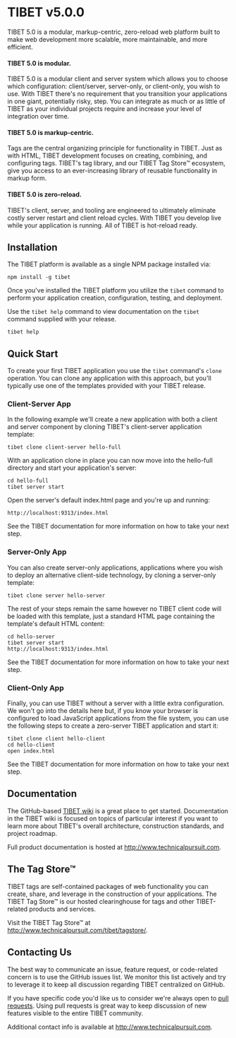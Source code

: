 TIBET v5.0.0
============

TIBET 5.0 is a modular, markup-centric, zero-reload web platform built to make
web development more scalable, more maintainable, and more efficient.

#### TIBET 5.0 is modular.
TIBET 5.0 is a modular client and server system which allows you to choose which
configuration: client/server, server-only, or client-only, you wish to use. With
TIBET there's no requirement that you transition your applications in one giant,
potentially risky, step. You can integrate as much or as little of TIBET as your
individual projects require and increase your level of integration over time.

#### TIBET 5.0 is markup-centric.
Tags are the central organizing principle for functionality in TIBET. Just as
with HTML, TIBET development focuses on creating, combining, and configuring
tags. TIBET's tag library, and our TIBET Tag Store&trade; ecosystem, give you
access to an ever-increasing library of reusable functionality in markup form. 

#### TIBET 5.0 is zero-reload.
TIBET's client, server, and tooling are engineered to ultimately eliminate
costly server restart and client reload cycles. With TIBET you develop live
while your application is running. All of TIBET is hot-reload ready.

Installation
------------

The TIBET platform is available as a single NPM package installed via:

    npm install -g tibet

Once you've installed the TIBET platform you utilize the `tibet` command to
perform your application creation, configuration, testing, and deployment.

Use the `tibet help` command to view documentation on the `tibet` command
supplied with your release.

    tibet help

Quick Start
-----------

To create your first TIBET application you use the `tibet` command's `clone`
operation. You can clone any application with this approach, but you'll
typically use one of the templates provided with your TIBET release.

### Client-Server App

In the following example we'll create a new application with both a client and
server component by cloning TIBET's client-server application template:

    tibet clone client-server hello-full

With an application clone in place you can now move into the hello-full
directory and start your application's server:

    cd hello-full
    tibet server start

Open the server's default index.html page and you're up and running:
    
    http://localhost:9313/index.html

See the TIBET documentation for more information on how to take your next step.

### Server-Only App

You can also create server-only applications, applications where you wish to
deploy an alternative client-side technology, by cloning a server-only template:

    tibet clone server hello-server

The rest of your steps remain the same however no TIBET client code will be
loaded with this template, just a standard HTML page containing the template's
default HTML content:

    cd hello-server
    tibet server start
    http://localhost:9313/index.html

See the TIBET documentation for more information on how to take your next step.

### Client-Only App

Finally, you can use TIBET without a server with a little extra configuration.
We won't go into the details here but, if you know your browser is configured
to load JavaScript applications from the file system, you can use the following
steps to create a zero-server TIBET application and start it:

    tibet clone client hello-client
    cd hello-client
    open index.html 

See the TIBET documentation for more information on how to take your next step.

Documentation
-------------

The GitHub-based [TIBET wiki](https://github.com/TechnicalPursuit/TIBET/wiki)
is a great place to get started. Documentation in the TIBET wiki is focused on
topics of particular interest if you want to learn more about TIBET's overall
architecture, construction standards, and project roadmap.

Full product documentation is hosted at <http://www.technicalpursuit.com>.

The Tag Store&trade;
--------------------

TIBET tags are self-contained packages of web functionality you can create,
share, and leverage in the construction of your applications. The TIBET Tag
Store&trade; is our hosted clearinghouse for tags and other TIBET-related
products and services.

Visit the TIBET Tag Store&trade; at <http://www.technicalpursuit.com/tibet/tagstore/>.

Contacting Us
-------------

The best way to communicate an issue, feature request, or code-related concern
is to use the GitHub issues list. We monitor this list actively and try to
leverage it to keep all discussion regarding TIBET centralized on GitHub.

If you have specific code you'd like us to consider we're always open to [pull
requests](http://help.github.com/articles/using-pull-requests). Using pull
requests is great way to keep discussion of new features visible to the entire
TIBET community.

Additional contact info is available at <http://www.technicalpursuit.com>. 

